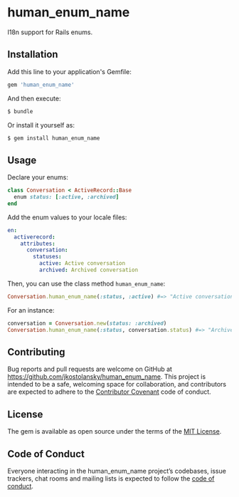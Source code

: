 # human_enum_name

I18n support for Rails enums.

## Installation

Add this line to your application's Gemfile:

```ruby
gem 'human_enum_name'
```

And then execute:

```bash
$ bundle
```

Or install it yourself as:

```bash
$ gem install human_enum_name
```

## Usage

Declare your enums:

```ruby
class Conversation < ActiveRecord::Base
  enum status: [:active, :archived]
end
```

Add the enum values to your locale files:

```yml
en:
  activerecord:
    attributes:
      conversation:
        statuses:
          active: Active conversation
          archived: Archived conversation
```

Then, you can use the class method `human_enum_name`:

```ruby
Conversation.human_enum_name(:status, :active) #=> "Active conversation"
```

For an instance:

```ruby
conversation = Conversation.new(status: :archived)
Conversation.human_enum_name(:status, conversation.status) #=> "Archived conversation"
```

## Contributing

Bug reports and pull requests are welcome on GitHub at https://github.com/jkostolansky/human_enum_name. This project is intended to be a safe, welcoming space for collaboration, and contributors are expected to adhere to the [Contributor Covenant](http://contributor-covenant.org) code of conduct.

## License

The gem is available as open source under the terms of the [MIT License](https://opensource.org/licenses/MIT).

## Code of Conduct

Everyone interacting in the human_enum_name project’s codebases, issue trackers, chat rooms and mailing lists is expected to follow the [code of conduct](https://github.com/jkostolansky/human_enum_name/blob/master/CODE_OF_CONDUCT.md).
